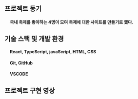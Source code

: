 ## 프로젝트 동기
#### &emsp; 국내 축제를 좋아하는 4명이 모여 축제에 대한 사이트를 만들기로 했다.


## 기술 스택 및 개발 환경
#### &emsp; React, TypeScript, javaScript, HTML, CSS
#### &emsp; Git, GitHub
#### &emsp; VSCODE

## 프로젝트 구현 영상
